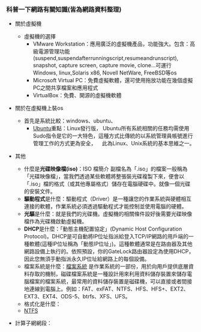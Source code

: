### **科普一下網路有關知識(皆為網路資料整理)**
* 關於虛擬機
  * 虛擬機的選擇
    * VMware Workstation：應用廣泛的虛擬機產品，功能強大。包含：高級電源管理功能(suspend,suspendafterrunningscript,resumeandrunscript),
    snapshot, capture screen, capture movie, clone...可運行Windows, linux,Solaris x86, Novell NetWare, FreeBSD等os
    * Microsoft Virtual PC：免費虛擬軟體，還可使用拖放功能在幾個虛擬PC之間共享檔案和應用程式
    * VirtualBox：免費、開源的虛擬機軟體
* 關於在虛擬機上裝os
  * 首先是系統比較：windows、ubuntu、
    * [Ubuntu](https://zh.wikipedia.org/wiki/Ubuntu)重點：Linux發行版，
    Ubuntu所有系統相關的任務均需使用Sudo指令是它的一大特色，這種方式比傳統的以系統管理員帳號進行管理工作的方式更為安全，
    此為Linux、Unix系統的基本思維之一。
* 其他
  * 什麼是**光碟映像檔(iso)**：ISO 檔簡介 副檔名為「.iso」的檔案一般稱為「光碟映像檔」，當我們透過某些軟體將整張裝光碟複製下來，便會以「.iso」檔的格式（或其他專屬格式）儲存在電腦硬碟中。就像一個光碟的安裝文件。
  * **驅動程式**是什麼：驅動程式（Driver）是一種讓您的作業系統與硬體相互連接的軟體，作業系統必須透過驅動程式才能控制並使用電腦的硬體。
  * **光驅**是什麼：就是我們的光碟機。虛擬機的相關條件設好後需要光碟映像檔作為光碟機啟動虛擬機。
  * **DHCP**是什麼：「動態主機配置協定」(Dynamic Host Configuration Protocol)。DHCP是可自動將IP位址指派給登入TCP/IP網路的用戶端的一種軟體(這種IP位址稱為「動態IP位址」)。這種軟體通常是在路由器及其他網路設備上執行的。依照預設，你的GateLock路由器設定為使用DHCP，因此您無須手動指派永久IP位址給網路上的每個設備。
  * 檔案系統是什麼：[檔案系統](http://download.ithome.com.tw/article/index/id/141) 是作業系統的一部份，用於向用戶提供底層資料存取的機制，磁碟檔案系統是一種設計用來利用資料儲存裝置來儲存電腦檔案的檔案系統，最常用的資料儲存裝置是磁碟機，可以直接或者間接地連線到電腦上。例如：FAT、exFAT、NTFS、HFS、HFS+、EXT2、EXT3、EXT4、ODS-5、btrfs、XFS、UFS。
  * 格式化是什麼：
  * [NTFS](https://zh.wikipedia.org/wiki/NTFS)
  
 * 計算子網網段：
